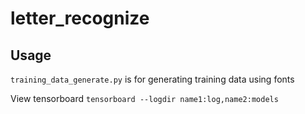 # letter_recognize
 
## Usage
`training_data_generate.py` is for generating training data using fonts

View tensorboard
`tensorboard --logdir name1:log,name2:models`
